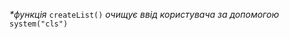 <em>*функція</em> <code>createList()</code> <em>очищує ввід користувача за допомогою</em> <code>system("cls")</code>
